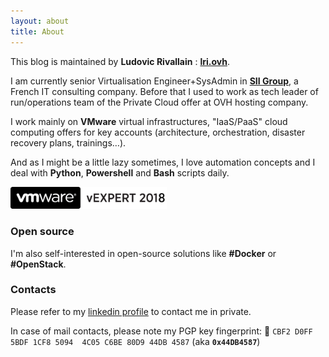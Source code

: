 ```yaml
---
layout: about
title: About
---
```


This blog is maintained by **Ludovic Rivallain** : [**lri.ovh**](https://lri.ovh).

I am currently senior Virtualisation Engineer+SysAdmin in **[SII Group](http://www.groupe-sii.com)**, a French IT
consulting company. Before that I used to work as tech leader of run/operations team of the Private Cloud offer at
OVH hosting company.

I work mainly on **VMware** virtual infrastructures, "IaaS/PaaS" cloud computing offers for key accounts
(architecture, orchestration, disaster recovery plans, trainings…).

And as I might be a little lazy sometimes, I love automation concepts and I deal with **Python**, **Powershell**
and **Bash** scripts daily.

<p class="center">
    <a href="https://vexpert.vmware.com/directory/1741" target="_blank">
        <img src="/images/vexpert.png" alt="vExpert logo" width="250">
    </a>
</p>

### Open source

I'm also self-interested in open-source solutions like **#Docker** or **#OpenStack**.

### Contacts

Please refer to my [linkedin profile](https://www.linkedin.com/in/ludovicrivallain) to contact me in private.

In case of mail contacts, please note my PGP key fingerprint: 🔑 ``CBF2 D0FF 5BDF 1CF8 5094  4C05 C6BE 80D9 44DB 4587`` 
(aka **``0x44DB4587``**)
